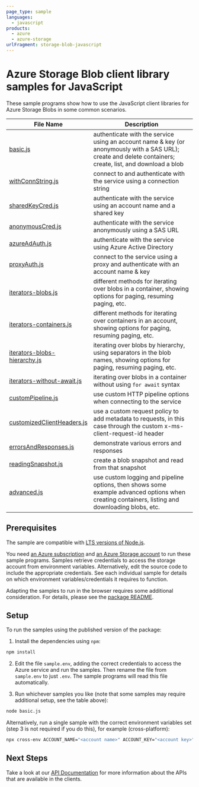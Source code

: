 ```yaml
---
page_type: sample
languages:
  - javascript
products:
  - azure
  - azure-storage
urlFragment: storage-blob-javascript
---
```


# Azure Storage Blob client library samples for JavaScript

These sample programs show how to use the JavaScript client libraries for Azure Storage Blobs in some common scenarios.

| **File Name**                                             | **Description**                                                                                                                                            |
| --------------------------------------------------------- | ---------------------------------------------------------------------------------------------------------------------------------------------------------- |
| [basic.js][basic]                                         | authenticate with the service using an account name & key (or anonymously with a SAS URL); create and delete containers; create, list, and download a blob |
| [withConnString.js][withconnstring]                       | connect to and authenticate with the service using a connection string                                                                                     |
| [sharedKeyCred.js][sharedkeycred]                         | authenticate with the service using an account name and a shared key                                                                                       |
| [anonymousCred.js][anonymouscred]                         | authenticate with the service anonymously using a SAS URL                                                                                                  |
| [azureAdAuth.js][azureadauth]                             | authenticate with the service using Azure Active Directory                                                                                                 |
| [proxyAuth.js][proxyauth]                                 | connect to the service using a proxy and authenticate with an account name & key                                                                           |
| [iterators-blobs.js][iterators-blobs]                     | different methods for iterating over blobs in a container, showing options for paging, resuming paging, etc.                                               |
| [iterators-containers.js][iterators-containers]           | different methods for iterating over containers in an account, showing options for paging, resuming paging, etc.                                           |
| [iterators-blobs-hierarchy.js][iterators-blobs-hierarchy] | iterating over blobs by hierarchy, using separators in the blob names, showing options for paging, resuming paging, etc.                                   |
| [iterators-without-await.js][iterators-without-await]     | iterating over blobs in a container without using `for await` syntax                                                                                       |
| [customPipeline.js][custompipeline]                       | use custom HTTP pipeline options when connecting to the service                                                                                            |
| [customizedClientHeaders.js][customizedclientheaders]     | use a custom request policy to add metadata to requests, in this case through the custom x-ms-client-request-id header                                     |
| [errorsAndResponses.js][errorsandresponses]               | demonstrate various errors and responses                                                                                                                   |
| [readingSnapshot.js][readingsnapshot]                     | create a blob snapshot and read from that snapshot                                                                                                         |
| [advanced.js][advanced]                                   | use custom logging and pipeline options, then shows some example advanced options when creating containers, listing and downloading blobs, etc.            |

## Prerequisites

The sample are compatible with [LTS versions of Node.js](https://nodejs.org/about/releases/).

You need [an Azure subscription][freesub] and [an Azure Storage account][azstorage] to run these sample programs. Samples retrieve credentials to access the storage account from environment variables. Alternatively, edit the source code to include the appropriate credentials. See each individual sample for details on which environment variables/credentials it requires to function.

Adapting the samples to run in the browser requires some additional consideration. For details, please see the [package README][package].

## Setup

To run the samples using the published version of the package:

1. Install the dependencies using `npm`:

```bash
npm install
```

2. Edit the file `sample.env`, adding the correct credentials to access the Azure service and run the samples. Then rename the file from `sample.env` to just `.env`. The sample programs will read this file automatically.

3. Run whichever samples you like (note that some samples may require additional setup, see the table above):

```bash
node basic.js
```

Alternatively, run a single sample with the correct environment variables set (step 3 is not required if you do this), for example (cross-platform):

```bash
npx cross-env ACCOUNT_NAME="<account name>" ACCOUNT_KEY="<account key>" node basic.js
```

## Next Steps

Take a look at our [API Documentation][apiref] for more information about the APIs that are available in the clients.

[advanced]: https://github.com/Azure/azure-sdk-for-js/tree/main/sdk/storage/storage-blob/samples/javascript/advanced.js
[anonymouscred]: https://github.com/Azure/azure-sdk-for-js/tree/main/sdk/storage/storage-blob/samples/javascript/anonymousCred.js
[azureadauth]: https://github.com/Azure/azure-sdk-for-js/tree/main/sdk/storage/storage-blob/samples/javascript/azureAdAuth.js
[basic]: https://github.com/Azure/azure-sdk-for-js/tree/main/sdk/storage/storage-blob/samples/javascript/basic.js
[customizedclientheaders]: https://github.com/Azure/azure-sdk-for-js/tree/main/sdk/storage/storage-blob/samples/javascript/customizedClientHeaders.js
[custompipeline]: https://github.com/Azure/azure-sdk-for-js/tree/main/sdk/storage/storage-blob/samples/javascript/customPipeline.js
[errorsandresponses]: https://github.com/Azure/azure-sdk-for-js/tree/main/sdk/storage/storage-blob/samples/javascript/errorsAndResponses.js
[iterators-blobs-hierarchy]: https://github.com/Azure/azure-sdk-for-js/tree/main/sdk/storage/storage-blob/samples/javascript/iterators-blobs-hierarchy.js
[iterators-blobs]: https://github.com/Azure/azure-sdk-for-js/tree/main/sdk/storage/storage-blob/samples/javascript/iterators-blobs.js
[iterators-containers]: https://github.com/Azure/azure-sdk-for-js/tree/main/sdk/storage/storage-blob/samples/javascript/iterators-containers.js
[iterators-without-await]: https://github.com/Azure/azure-sdk-for-js/tree/main/sdk/storage/storage-blob/samples/javascript/iterators-without-await.js
[proxyauth]: https://github.com/Azure/azure-sdk-for-js/tree/main/sdk/storage/storage-blob/samples/javascript/proxyAuth.js
[readingsnapshot]: https://github.com/Azure/azure-sdk-for-js/tree/main/sdk/storage/storage-blob/samples/javascript/readingSnapshot.js
[sharedkeycred]: https://github.com/Azure/azure-sdk-for-js/tree/main/sdk/storage/storage-blob/samples/javascript/sharedKeyCred.js
[withconnstring]: https://github.com/Azure/azure-sdk-for-js/tree/main/sdk/storage/storage-blob/samples/javascript/withConnString.js
[apiref]: https://docs.microsoft.com/javascript/api/@azure/storage-blob
[azstorage]: https://docs.microsoft.com/azure/storage/common/storage-account-overview
[freesub]: https://azure.microsoft.com/free/
[package]: https://github.com/Azure/azure-sdk-for-js/tree/main/sdk/storage/storage-blob/README.md
